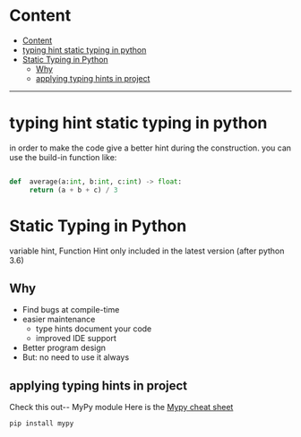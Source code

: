# Content

- [Content](#content)
- [typing hint static typing in python](#typing-hint-static-typing-in-python)
- [Static Typing in Python](#static-typing-in-python)
  - [Why](#why)
  - [applying typing hints in project](#applying-typing-hints-in-project)

---

# typing hint static typing in python

in order to make the code give a better hint during the construction. you can use the build-in function like:

```python

def  average(a:int, b:int, c:int) -> float:
     return (a + b + c) / 3
```
# Static Typing in Python

variable hint, Function Hint only included in the latest version (after python 3.6)

## Why

* Find bugs at compile-time
* easier maintenance
  * type hints document your code
  * improved IDE support
* Better program design
* But: no need to use it always

## applying typing hints in project

Check this out-- MyPy module
Here is the [Mypy cheat sheet](https://mypy.readthedocs.io/en/latest/cheat_sheet_py3.html)

```bash
pip install mypy
```

